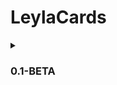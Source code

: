 # LeylaCards

<details>
<summary><h3>0.1-BETA</h3></summary>
<img width="850" src="https://github.com/chiratsxki/LeylaCards/assets/107635322/55c2e1e4-68ad-484e-8283-3ffd5ed9878c">
</details>
